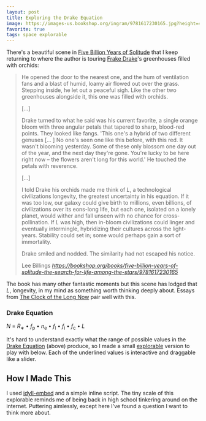 ```yaml
---
layout: post
title: Exploring the Drake Equation
image: https://images-us.bookshop.org/ingram/9781617230165.jpg?height=400&v=v2
favorite: true
tags: space explorable
---
```


There's a beautiful scene in [Five Billion Years of Solitude](https://bookshop.org/books/five-billion-years-of-solitude-the-search-for-life-among-the-stars/9781617230165) that I keep returning to where the author is touring [Frake Drake](https://en.wikipedia.org/wiki/Frank_Drake)'s greenhouses filled with orchids:

<blockquote class="quoteback" darkmode="true" data-title="Five Billion Years of Solitude, page 37-38" data-author="Lee Billings" cite="https://bookshop.org/books/five-billion-years-of-solitude-the-search-for-life-among-the-stars/9781617230165">
<div>
<p>He opened the door to the nearest one, and the hum of ventilation fans and a blast of humid, loamy air flowed out over the grass. Stepping inside, he let out a peaceful sigh. Like the other two greenhouses alongside it, this one was filled with orchids.</p>
[...]
<p>Drake turned to what he said was his current favorite, a single orange bloom with three angular petals
that tapered to sharp, blood-red points. They looked like fangs. 'This one's a hybrid of two different genuses [... ] No one's seen one like this before, with this red. It wasn't blooming yesterday. Some of these only blossom one day out of the year, and the next day they're gone. You're lucky to be here right now – the flowers aren't long for this world.' He touched the petals with reverence.</p>
[...]
<p>I told Drake his orchids made me think of <i>L</i>, a technological civilizations longevity, the greatest uncertainty in his equation. If it was too low, our galaxy could give birth to millions, even billions, of civilizations over its eons-long life, but each one, isolated on a lonely planet, would wither and fall unseen with no chance for cross-pollination. If <i>L</i> was high, then in-bloom civilizations could linger and eventually intermingle, hybridizing their cultures across the light-years. Stability could set in; some would perhaps gain a sort of immortality.</p>
<p>Drake smiled and nodded. The similarity had not escaped his notice.</p>
</div>
<footer>Lee Billings<cite> <a href="https://bookshop.org/books/five-billion-years-of-solitude-the-search-for-life-among-the-stars/9781617230165">https://bookshop.org/books/five-billion-years-of-solitude-the-search-for-life-among-the-stars/9781617230165</a></cite></footer>
</blockquote><script src="https://cdn.jsdelivr.net/gh/Blogger-Peer-Review/quotebacks@1/quoteback.js"></script>

The book has many other fantastic moments but this scene has lodged that _L_, longevity, in my mind as something worth thinking deeply about. Essays from [The Clock of the Long Now](https://bookshop.org/books/the-clock-of-the-long-now-time-and-responsibility/9780465007806) pair well with this. 

### Drake Equation 

_N_ = _R_<sub>∗</sub> &bull; _f_<sub>p</sub> &bull; _n_<sub>e</sub> &bull; _f_<sub>l</sub> &bull; _f_<sub>i</sub> &bull; _f_<sub>c</sub> &bull; _L_

It's hard to understand exactly what the range of possible values in the [Drake Equation](https://en.wikipedia.org/wiki/Drake_equation) (above) produce, so I made a small [explorable](https://explorabl.es) version to play with below. Each of the underlined values is interactive and draggable like a slider.

<span id="interactive-article-anchor"></span>

<script src="/assets/idyll-embed.min.js"></script>
<script>
    // From https://en.wikipedia.org/wiki/Drake_equation
    // The Drake equation is: N = R∗ ⋅ fp ⋅ ne ⋅ fl ⋅ fi ⋅ fc ⋅ L
    // N = the number of civilizations in our galaxy with which communication might be possible
    // R∗ = the average rate of star formation in our Galaxy
    // fp = the fraction of those stars that have planets
    // ne = the average number of planets that can potentially support life per star that has planets
    // fl = the fraction of planets that could support life that actually develop life at some point
    // fi = the fraction of planets with life that actually go on to develop intelligent life (civilizations)
    // fc = the fraction of civilizations that develop a technology that releases detectable signs of their existence into space
    // L = the length of time for which such civilizations release detectable signals into space

    // Find the element where Idyll will inject content.
    var articleAnchor = document.getElementById('interactive-article-anchor');

    // Get your markup.
    var idyllMarkup = '\
    [var name:"R" value:3 /] \
    [i]R[/i][sub]∗[/sub] = [Dynamic value:R min:0 max:25 format:"d" /] the average rate of star formation in our Galaxy. \
    [br /] \
    [var name:"fp" value:0.95 /] \
    [i]f[/i][sub]p[/sub] = [Dynamic value:fp min:0 max:1 step:"0.01" format:"0.0%" /] the fraction of those stars that have planets. \
    [br /] \
    [var name:"ne" value:5 /] \
    [i]n[/i][sub]e[/sub] = [Dynamic value:ne min:0 max:100 format:"d" /] the average number of planets that can potentially support life per star that has planets. \
    [br /] \
    [var name:"fl" value:0.5 /] \
    [i]f[/i][sub]l[/sub] = [Dynamic value:fl min:0 max:1 step:"0.01" format:"0.0%" /] the fraction of planets that could support life that actually develop life at some point. \
    [br /] \
    [var name:"fi" value:0.5 /] \
    [i]f[/i][sub]i[/sub] = [Dynamic value:fi min:0 max:1 step:"0.01" format:"0.0%" /] the fraction of planets with life that actually go on to develop intelligent life (civilizations). \
    [br /] \
    [var name:"fc" value:0.5 /] \
    [i]f[/i][sub]c[/sub] = [Dynamic value:fc min:0 max:1 step:"0.01" format:"0.0%" /] the fraction of civilizations that develop a technology that releases detectable signs of their existence into space. \
    [br /] \
    [var name:"L" value:1000 /] \
    [i]L[/i] = [Dynamic value:L min:0 max:1000000 step:"100" format:"d" /] the length of time for which such civilizations release detectable signals into space. \
    [br /] \
    [derived name:"N" value:`R * fp * ne * fl * fi * fc * L` /] \
    [i]N[/i] = [Display value:N format:"d" /] the number of civilizations in our galaxy with which communication might be possible.';

    // Instantiate the Idyll runtime.
    Idyll.render(idyllMarkup, articleAnchor);
</script>

## How I Made This
I used [idyll-embed](https://github.com/idyll-lang/idyll-embed) and a simple inline script. The tiny scale of this explorable reminds me of being back in high school tinkering around on the internet. Puttering aimlessly, except here I've found a question I want to think more about.
